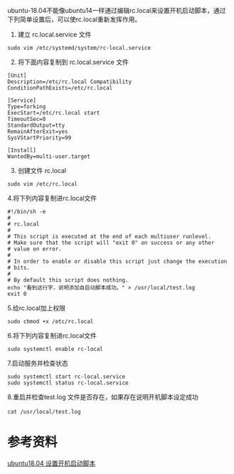 ubuntu-18.04不能像ubuntu14一样通过编辑rc.local来设置开机启动脚本，通过下列简单设置后，可以使rc.local重新发挥作用。
1. 建立 rc.local.service 文件
```
sudo vim /etc/systemd/system/rc-local.service
```

2. 将下面内容复制到 rc.local.service 文件
```
[Unit]
Description=/etc/rc.local Compatibility
ConditionPathExists=/etc/rc.local
 
[Service]
Type=forking
ExecStart=/etc/rc.local start
TimeoutSec=0
StandardOutput=tty
RemainAfterExit=yes
SysVStartPriority=99
 
[Install]
WantedBy=multi-user.target
```
3. 创建文件 rc.local
```
sudo vim /etc/rc.local
```
4.将下列内容复制进rc.local文件
```
#!/bin/sh -e
#
# rc.local
#
# This script is executed at the end of each multiuser runlevel.
# Make sure that the script will "exit 0" on success or any other
# value on error.
#
# In order to enable or disable this script just change the execution
# bits.
#
# By default this script does nothing.
echo "看到这行字，说明添加自启动脚本成功。" > /usr/local/test.log
exit 0
```
5.给rc.local加上权限
```
sudo chmod +x /etc/rc.local
```
6.将下列内容复制进rc.local文件
```
sudo systemctl enable rc-local
```
7.启动服务并检查状态
```
sudo systemctl start rc-local.service
sudo systemctl status rc-local.service
```
8.重启并检查test.log 文件是否存在，如果存在说明开机脚本设定成功
```
cat /usr/local/test.log　
```

# 参考资料
[ubuntu18.04 设置开机启动脚本](http://www.cnblogs.com/airdot/p/9688530.html)